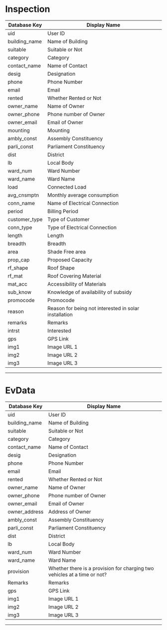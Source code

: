 # Inspection

| Database Key  | Display Name                                          |
| ------------- | ----------------------------------------------------- |
| uid           | User ID                                               |
| building_name | Name of Building                                      |
| suitable      | Suitable or Not                                       |
| category      | Category                                              |
| contact_name  | Name of Contact                                       |
| desig         | Designation                                           |
| phone         | Phone Number                                          |
| email         | Email                                                 |
| rented        | Whether Rented or Not                                 |
| owner_name    | Name of Owner                                         |
| owner_phone   | Phone number of Owner                                 |
| owner_email   | Email of Owner                                        |
| mounting      | Mounting                                              |
| ambly_const   | Assembly Constituency                                 |
| parli_const   | Parliament Constituency                               |
| dist          | District                                              |
| lb            | Local Body                                            |
| ward_num      | Ward Number                                           |
| ward_name     | Ward Name                                             |
| load          | Connected Load                                        |
| avg_cnsmptn   | Monthly average consumption                           |
| conn_name     | Name of Electrical Connection                         |
| period        | Billing Period                                        |
| customer_type | Type of Customer                                      |
| conn_type     | Type of Electrical Connection                         |
| length        | Length                                                |
| breadth       | Breadth                                               |
| area          | Shade Free area                                       |
| prop_cap      | Proposed Capacity                                     |
| rf_shape      | Roof Shape                                            |
| rf_mat        | Roof Covering Material                                |
| mat_acc       | Accessibility of Materials                            |
| sub_know      | Knowledge of availability of subsidy                  |
| promocode     | Promocode                                             |
| reason        | Reason for being not interested in solar installation |
| remarks       | Remarks                                               |
| intrst        | Interested                                            |
| gps           | GPS Link                                              |
| img1          | Image URL 1                                           |
| img2          | Image URL 2                                           |
| img3          | Image URL 3                                           |

---

# EvData

| Database Key  | Display Name                                                             |
| ------------- | ------------------------------------------------------------------------ |
| uid           | User ID                                                                  |
| building_name | Name of Building                                                         |
| suitable      | Suitable or Not                                                          |
| category      | Category                                                                 |
| contact_name  | Name of Contact                                                          |
| desig         | Designation                                                              |
| phone         | Phone Number                                                             |
| email         | Email                                                                    |
| rented        | Whether Rented or Not                                                    |
| owner_name    | Name of Owner                                                            |
| owner_phone   | Phone number of Owner                                                    |
| owner_email   | Email of Owner                                                           |
| owner_address | Address of Owner                                                         |
| ambly_const   | Assembly Constituency                                                    |
| parli_const   | Parliament Constituency                                                  |
| dist          | District                                                                 |
| lb            | Local Body                                                               |
| ward_num      | Ward Number                                                              |
| ward_name     | Ward Name                                                                |
| provision     | Whether there is a provision for charging two vehicles at a time or not? |
| Remarks       | Remarks                                                                  |
| gps           | GPS Link                                                                 |
| img1          | Image URL 1                                                              |
| img2          | Image URL 2                                                              |
| img3          | Image URL 3                                                              |

---
